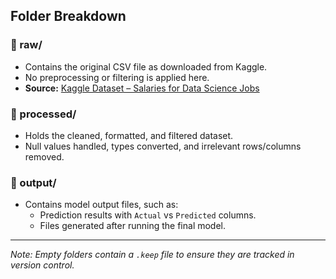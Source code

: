 

## Folder Breakdown

### 📂 raw/
- Contains the original CSV file as downloaded from Kaggle.
- No preprocessing or filtering is applied here.
- **Source:** [Kaggle Dataset – Salaries for Data Science Jobs](https://www.kaggle.com/datasets/adilshamim8/salaries-for-data-science-jobs)

### 📂 processed/
- Holds the cleaned, formatted, and filtered dataset.
- Null values handled, types converted, and irrelevant rows/columns removed.

### 📂 output/
- Contains model output files, such as:
  - Prediction results with `Actual` vs `Predicted` columns.
  - Files generated after running the final model.

---

*Note: Empty folders contain a `.keep` file to ensure they are tracked in version control.*
